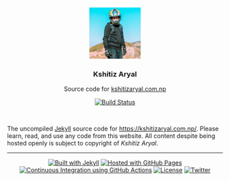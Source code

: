 <p align="center">
  <a href="https://kshitizaryal.com.np/">
    <img width="120px" height="120px" alt="Kshitiz Aryal" src="src/assets/img/avatar.png" />
  </a>
</p>
<h3 align="center">Kshitiz Aryal</h3>
<p align="center">Source code for <a href="https://kshitizaryal.com.np/">kshitizaryal.com.np</a></p>
<div align="center">

[![Build Status](https://github.com/KshitizAryal/kshitizaryal.github.io/actions/workflows/pages.yml/badge.svg?branch=main)](https://github.com/KshitizAryal/kshitizaryal.github.io/actions?workflow=pages)

</div><br />

The uncompiled [Jekyll](https://jekyllrb.com/) source code for <https://kshitizaryal.com.np/>. Please learn, read, and use any code from this website. All content despite being hosted openly is subject to copyright of _Kshitiz Aryal_.

---

<div align="center">

[![Built with Jekyll](https://img.shields.io/badge/Generator-Jekyll_v4.x-blue?logo=jekyll&logoColor=white)](https://jekyllrb.com/)
[![Hosted with GitHub Pages](https://img.shields.io/badge/Web_Hosting-GitHub_Pages-blue?logo=github&logoColor=white)](https://pages.github.com/)
[![Continuous Integration using GitHub Actions](https://img.shields.io/badge/CI-GitHub_Actions-blue?logo=github-actions&logoColor=white)](https://github.com/features/actions)
[![License](https://img.shields.io/badge/License-MIT-blue)](https://github.com/KshitizAryal/kshitizaryal.github.io/blob/main/LICENSE)
[![Twitter](https://img.shields.io/badge/Twitter-@KshitizAryal-blue?logo=twitter&logoColor=white)](https://twitter.com/KshitizAryal)

</div>

